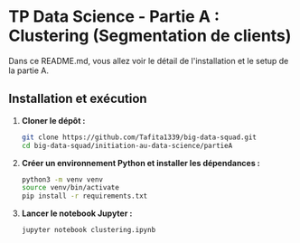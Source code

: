 # TP Data Science - Partie A : Clustering (Segmentation de clients)

Dans ce README.md, vous allez voir le détail de l'installation et le setup de la partie A.

## Installation et exécution

1. **Cloner le dépôt :**
   ```bash
   git clone https://github.com/Tafita1339/big-data-squad.git
   cd big-data-squad/initiation-au-data-science/partieA
   ```

2. **Créer un environnement Python et installer les dépendances :**
   ```bash
   python3 -m venv venv
   source venv/bin/activate
   pip install -r requirements.txt
   ```

3. **Lancer le notebook Jupyter :**
   ```bash
   jupyter notebook clustering.ipynb
   ```